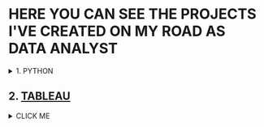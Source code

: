 # HERE YOU CAN SEE THE PROJECTS I'VE CREATED  ON MY ROAD AS DATA ANALYST

<details><summary>1. PYTHON</summary>
<p>

### [1. Building a dataset from files published on a website](https://github.com/lilqasr/Projects/tree/main/Projects_list/Python/Building%20dataset%20from%20website)
   
</p>
</details>



## 2. [TABLEAU](https://public.tableau.com/app/profile/lilqasr88)


<details><summary>CLICK ME</summary>
<p>

#### We can hide anything, even code!

```ruby
   puts "Hello World"
```

</p>
</details>

